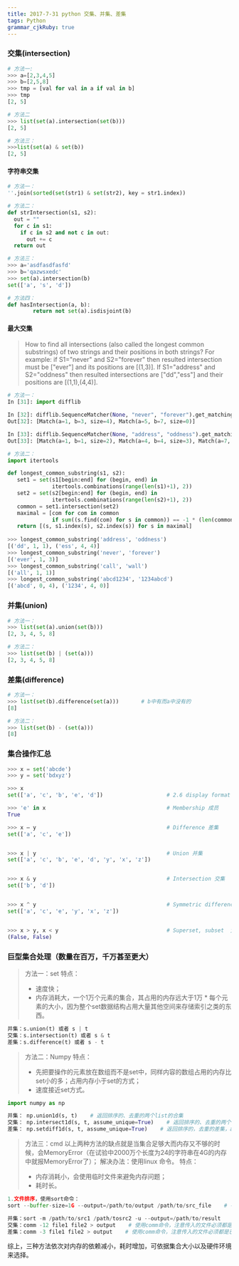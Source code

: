 ```yaml
---
title: 2017-7-31 python 交集、并集、差集
tags: Python
grammar_cjkRuby: true
---
```

### 交集(intersection)
```python
# 方法一:
>>> a=[2,3,4,5]
>>> b=[2,5,8]
>>> tmp = [val for val in a if val in b]
>>> tmp
[2, 5]

# 方法二
>>> list(set(a).intersection(set(b)))
[2, 5]

# 方法三：
>>>list(set(a) & set(b))
[2, 5]
```
#### 字符串交集
```python
# 方法一：
''.join(sorted(set(str1) & set(str2), key = str1.index))

# 方法二：
def strIntersection(s1, s2):
  out = ""
  for c in s1:
    if c in s2 and not c in out:
      out += c
  return out

# 方法三：
>>> a='asdfasdfasfd'
>>> b='qazwsxedc'
>>> set(a).intersection(b)
set(['a', 's', 'd'])

# 方法四：
def hasIntersection(a, b):
        return not set(a).isdisjoint(b)
```
#### 最大交集

> How to find all intersections (also called the longest common substrings) of two strings and their positions in both strings?
For example:
if S1="never" and S2="forever" then resulted intersection must be ["ever"] and its positions are [(1,3)]. 
If S1="address" and S2="oddness" then resulted intersections are ["dd","ess"] and their positions are [(1,1),(4,4)].

```python
# 方法一：
In [31]: import difflib

In [32]: difflib.SequenceMatcher(None, "never", "forever").get_matching_blocks()
Out[32]: [Match(a=1, b=3, size=4), Match(a=5, b=7, size=0)]

In [33]: difflib.SequenceMatcher(None, "address", "oddness").get_matching_blocks()
Out[33]: [Match(a=1, b=1, size=2), Match(a=4, b=4, size=3), Match(a=7, b=7, size=0)]

# 方法二：
import itertools

def longest_common_substring(s1, s2):
   set1 = set(s1[begin:end] for (begin, end) in
              itertools.combinations(range(len(s1)+1), 2))
   set2 = set(s2[begin:end] for (begin, end) in
              itertools.combinations(range(len(s2)+1), 2))
   common = set1.intersection(set2)
   maximal = [com for com in common
              if sum((s.find(com) for s in common)) == -1 * (len(common)-1)]
   return [(s, s1.index(s), s2.index(s)) for s in maximal]
   
>>> longest_common_substring('address', 'oddness')
[('dd', 1, 1), ('ess', 4, 4)]
>>> longest_common_substring('never', 'forever')
[('ever', 1, 3)]
>>> longest_common_substring('call', 'wall')
[('all', 1, 1)]
>>> longest_common_substring('abcd1234', '1234abcd')
[('abcd', 0, 4), ('1234', 4, 0)]
```

### 并集(union)
```python
# 方法一：
>>> list(set(a).union(set(b)))
[2, 3, 4, 5, 8]

# 方法二：
>>> list(set(b) | (set(a)))
[2, 3, 4, 5, 8]
```

### 差集(difference)
```python
# 方法一：
>>> list(set(b).difference(set(a)))       # b中有而a中没有的
[8]

# 方法二：
>>> list(set(b) - (set(a)))
[8]
```

### 集合操作汇总
```python
>>> x = set('abcde')
>>> y = set('bdxyz')

>>> x
set(['a', 'c', 'b', 'e', 'd'])                    # 2.6 display format

>>> 'e' in x                                      # Membership 成员
True

>>> x – y                                         # Difference 差集
set(['a', 'c', 'e'])


>>> x | y                                         # Union 并集
set(['a', 'c', 'b', 'e', 'd', 'y', 'x', 'z'])


>>> x & y                                         # Intersection 交集
set(['b', 'd'])


>>> x ^ y                                         # Symmetric difference (XOR) 补集
set(['a', 'c', 'e', 'y', 'x', 'z'])


>>> x > y, x < y                                  # Superset, subset  父级，子级
(False, False)
```

### 巨型集合处理（数量在百万，千万甚至更大）

> 方法一：set
> 特点：
> - 速度快；
> - 内存消耗大，一个1万个元素的集合，其占用的内存远大于1万 * 每个元素的大小，因为整个set数据结构占用大量其他空间来存储索引之类的东西。

```python
并集：s.union(t) 或者 s | t
交集：s.intersection(t) 或者 s & t
差集：s.difference(t) 或者 s - t
```

> 方法二：Numpy
> 特点：
> - 先把要操作的元素放在数组而不是set中，同样内容的数组占用的内存比set小的多；占用内存小于set的方式；
> - 速度接近set方式。
```python
import numpy as np

并集： np.union1d(s, t)    # 返回排序的、去重的两个list的合集
交集： np.intersect1d(s, t, assume_unique=True)    # 返回排序的、去重的两个list的交集，尽可能保证传入的两个list是去重的，这可以加快运算速度。
差集： np.setdiff1d(s, t, assume_unique=True)    # 返回排序的，去重的差集，assume_unique参数同上。
```

> 方法三：cmd
> 以上两种方法的缺点就是当集合足够大而内存又不够的时候，会MemoryError（在试验中2000万个长度为24的字符串在4G的内存中就报MemoryError了）；
> 解决办法：使用linux 命令。
> 特点：
> - 内存消耗小，会使用临时文件来避免内存问题；
> - 耗时长。
```python
1.文件排序，使用sort命令：
sort --buffer-size=1G --output=/path/to/output /path/to/src_file    # --buffer-size在Debian上可用，其他平台未知，不是标准参数.

并集：sort -m /path/to/src1 /path/tosrc2 -u --output=/path/to/result    # 注意src1, src2必须是已排序的文件，而且结果也是已排序的。
交集：comm -12 file1 file2 > output    # 使用comm命令，注意传入的文件必须都是已排序的。
差集：comm -3 file1 file2 > output    # 使用comm命令，注意传入的文件必须都是已排序的。
```

综上，三种方法依次对内存的依赖减小，耗时增加，可依据集合大小以及硬件环境来选择。
